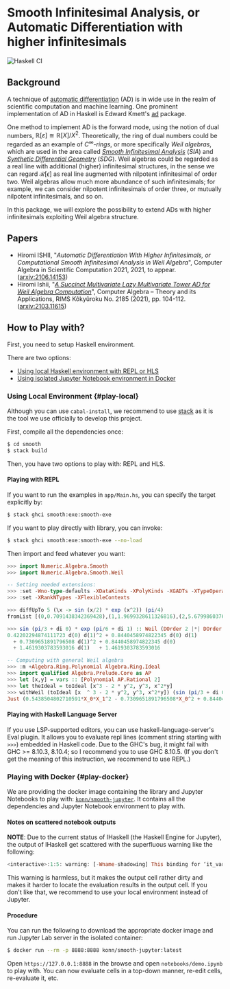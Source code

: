 # Smooth Infinitesimal Analysis, or Automatic Differentiation with higher infinitesimals
  ![Haskell CI](https://github.com/konn/smooth/workflows/Haskell%20CI/badge.svg)

## Background
A technique of [automatic differentiation][ad wiki] (AD) is in wide use in the realm of scientific computation and machine learning.
One prominent implementation of AD in Haskell is Edward Kmett's [ad][ad] package.

One method to implement AD is the forward mode, using the notion of dual numbers, $\mathbb{R}[\varepsilon] \cong \mathbb{R}[X]/X^2$.
Theoretically, the ring of dual numbers could be regarded as an example of *$C^\infty$-rings*, or more specifically *Weil algebras*, which are used in the area called *[Smooth Infinitesimal Analysis][SIA]* (*SIA*) and *[Synthetic Differential Geometry][SDG]* (*SDG*).
Weil algebras could be regarded as a real line with additional (higher) infinitesimal structures, in the sense we can regard $\mathcal{R}[\epsilon]$ as real line augmented with nilpotent infinitesimal of order two.
Weil algebras allow much more abundance of such infinitesimals; for example, we can consider nilpotent infinitesimals of order three, or mutually nilpotent infinitesimals, and so on.

In this package, we will explore the possibility to extend ADs with higher infinitesimals exploiting Weil algebra structure.

[ad wiki]: https://en.wikipedia.org/wiki/Automatic_differentiation
[ad]: https://hackage.haskell.org/package/ad
[SIA]: https://en.wikipedia.org/wiki/Smooth_infinitesimal_analysis
[SDG]: https://ncatlab.org/nlab/show/synthetic+differential+geometry

## Papers

* Hiromi ISHII, "*Automatic Differentiation With Higher Infinitesimals, or Computational Smooth Infinitesimal Analysis in Weil Algebra*", Computer Algebra in Scientific Computation 2021, 2021, to appear. ([arxiv:2106.14153](https://arxiv.org/abs/2106.14153))
* Hiromi Ishii, "*[A Succinct Multivariate Lazy Multivariate Tower AD for Weil Algebra Computation](RIMSca2021-rims)*", Computer Algebra – Theory and its Applications, RIMS Kôkyûroku No. 2185 (2021), pp. 104-112. ([arxiv:2103.11615](RIMSca2021-arxiv))

[RIMSca2021-rims]: https://www.kurims.kyoto-u.ac.jp/~kyodo/kokyuroku/contents/2185.html
[RIMSca2021-arxiv]: https://arxiv.org/abs/2103.11615

## How to Play with?
First, you need to setup Haskell environment.

There are two options:

* [Using local Haskell environment with REPL or HLS](#play-local)
* [Using isolated Jupyter Notebook environment in Docker](#play-docker)

### Using Local Environment {#play-local}
Although you can use `cabal-install`, we recommend to use [stack](https://haskellstack.com) as it is the tool we use officially to develop this project.

First, compile all the dependencies once:

```sh
$ cd smooth
$ stack build
```

Then, you have two options to play with: REPL and HLS.

#### Playing with REPL
If you want to run the examples in `app/Main.hs`, you can specify the target explicitly by:

```sh
$ stack ghci smooth:exe:smooth-exe
```

If you want to play directly with library, you can invoke:

```sh
$ stack ghci smooth:exe:smooth-exe --no-load
```

Then import and feed whatever you want:

```haskell
>>> import Numeric.Algebra.Smooth
>>> import Numeric.Algebra.Smooth.Weil

-- Setting needed extensions:
>>> :set -Wno-type-defaults -XDataKinds -XPolyKinds -XGADTs -XTypeOperators
>>> :set -XRankNTypes -XFlexibleContexts

>>> diffUpTo 5 (\x -> sin (x/2) * exp (x^2)) (pi/4)
fromList [(0,0.7091438342369428),(1,1.9699328611326816),(2,5.679986037666626),(3,19.85501973096302),(4,73.3133870997595),(5,299.9934189752827)]

>>> sin (pi/3 + di 0) * exp (pi/6 + di 1) :: Weil (DOrder 2 |*| DOrder 3) Double
0.42202294874111723 d(0) d(1)^2 + 0.8440458974822345 d(0) d(1) 
  + 0.7309651891796508 d(1)^2 + 0.8440458974822345 d(0)
  + 1.4619303783593016 d(1)   + 1.4619303783593016

-- Computing with general Weil algebra
>>> :m +Algebra.Ring.Polynomial Algebra.Ring.Ideal 
>>> import qualified Algebra.Prelude.Core as AP
>>> let [x,y] = vars :: [Polynomial AP.Rational 2]
>>> let theIdeal = toIdeal [x^3 - 2 * y^2, y^3, x^2*y]
>>> withWeil (toIdeal [x  ^ 3 - 2 * y^2, y^3, x^2*y]) (sin (pi/3 + di 0) * exp (pi/6 + di 1))
Just (0.5438504802710591*X_0*X_1^2 - 0.7309651891796508*X_0^2 + 0.8440458974822345*X_0*X_1 + 0.44961655668557265*X_1^2 + 0.8440458974822345*X_0 + 1.4619303783593016*X_1 + 1.4619303783593016)
```

#### Playing with Haskell Language Server
If you use LSP-supported editors, you can use haskell-language-server's Eval plugin.
It allows you to evaluate repl lines (comment string starting with `>>>`) embedded in Haskell code.
Due to the GHC's bug, it might fail with GHC >= 8.10.3, 8.10.4; so I recommend you to use GHC 8.10.5.
(If you don't get the meaning of this instruction, we recommend to use REPL.)

### Playing with Docker {#play-docker}
We are providing the docker image containing the library and Jupyter Notebooks to play with: [`konn/smooth-jupyter`](https://hub.docker.com/r/konn/smooth-jupyter).
It contains all the dependencies and Jupyter Notebook environment to play with.

#### Notes on scattered notebook outputs
__NOTE__: Due to the current status of IHaskell (the Haskell Engine for Jupyter), the output of IHaskell get scattered with the superfluous warning like the following:

```haskell
<interactive>:1:5: warning: [-Wname-shadowing] This binding for ‘it_var_73669506452478438323’ shadows the existing binding defined at <interactive>:1:5
```

This warning is harmless, but it makes the output cell rather dirty and makes it harder to locate the evaluation results in the output cell.
If you don't like that, we recommend to use your local environment instead of Jupyter.

#### Procedure

You can run the following to download the appropriate docker image and run Jupyter Lab server in the isolated container:

```sh
$ docker run --rm -p 8888:8888 konn/smooth-jupyter:latest
```

Open `https://127.0.0.1:8888` in the browse and open `notebooks/demo.ipynb` to play with.
You can now evaluate cells in a top-down manner, re-edit cells, re-evaluate it, etc.
